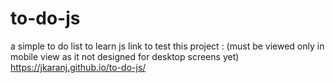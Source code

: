# to-do-js
a simple to do list to learn js
link to test this project : (must be viewed only in mobile view as it not designed for desktop screens yet)
https://jkaranj.github.io/to-do-js/
